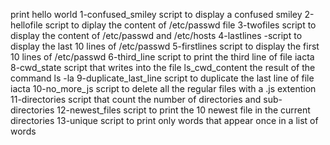 print hello world
1-confused_smiley script to display a confused smiley
2-hellofile script to diplay the content of /etc/passwd file
3-twofiles script to display the content of /etc/passwd and /etc/hosts
4-lastlines -script to display the last 10 lines of /etc/passwd
5-firstlines script to display the first 10 lines of /etc/passwd
6-third_line script to print the third line of file iacta
8-cwd_state script that writes into the file ls_cwd_content the result of the command ls -la
9-duplicate_last_line script to duplicate the last line of file iacta
10-no_more_js script to delete all the regular files with a .js extention
11-directories script that count the number of directories and sub-directories
12-newest_files script to print the 10 newest file in the current directories
13-unique script to print only words that appear once in a list of words
